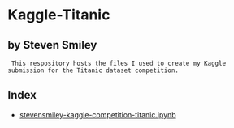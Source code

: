 # Kaggle-Titanic
## by Steven Smiley

```
 This respository hosts the files I used to create my Kaggle submission for the Titanic dataset competition.
```

## Index
* [stevensmiley-kaggle-competition-titanic.ipynb](#stevensmiley-kaggle-competition-titanic.ipynb)
